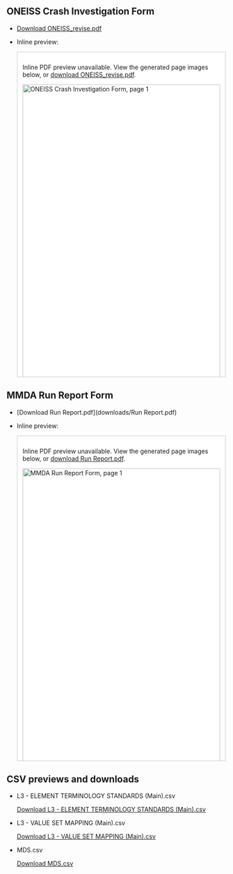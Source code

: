 ## ONEISS Crash Investigation Form

- [Download ONEISS_revise.pdf](downloads/ONEISS_revise.pdf)
- Inline preview:

  <object data="downloads/ONEISS_revise.pdf" type="application/pdf" width="100%" height="720px">
    <div
      class="pdf-fallback"
      style="max-height: 720px; overflow-y: auto; border: 1px solid #d0d0d0; padding: 0.75rem; background: #ffffff; box-shadow: inset 0 0 0 1px #f8f8f8;"
      role="region"
      aria-label="Image preview pages for ONEISS Crash Investigation Form PDF"
    >
      <p>
        Inline PDF preview unavailable. View the generated page images below, or
        <a href="downloads/ONEISS_revise.pdf">download ONEISS_revise.pdf</a>.
      </p>
      <figure style="margin: 0 0 1rem;">
        <img
          src="images/oneiss-revise/oneiss-revise-page-01.png"
          alt="ONEISS Crash Investigation Form, page 1"
          style="width: 100%; height: auto;"
          loading="lazy"
        />
      </figure>
      <figure style="margin: 0 0 1rem;">
        <img
          src="images/oneiss-revise/oneiss-revise-page-02.png"
          alt="ONEISS Crash Investigation Form, page 2"
          style="width: 100%; height: auto;"
          loading="lazy"
        />
      </figure>
      <figure style="margin: 0 0 1rem;">
        <img
          src="images/oneiss-revise/oneiss-revise-page-03.png"
          alt="ONEISS Crash Investigation Form, page 3"
          style="width: 100%; height: auto;"
          loading="lazy"
        />
      </figure>
      <figure style="margin: 0;">
        <img
          src="images/oneiss-revise/oneiss-revise-page-04.png"
          alt="ONEISS Crash Investigation Form, page 4"
          style="width: 100%; height: auto;"
          loading="lazy"
        />
      </figure>
    </div>
  </object>

## MMDA Run Report Form

- [Download Run Report.pdf](downloads/Run Report.pdf)
- Inline preview:

  <object data="downloads/Run Report.pdf" type="application/pdf" width="100%" height="720px">
    <div
      class="pdf-fallback"
      style="max-height: 720px; overflow-y: auto; border: 1px solid #d0d0d0; padding: 0.75rem; background: #ffffff; box-shadow: inset 0 0 0 1px #f8f8f8;"
      role="region"
      aria-label="Image preview pages for MMDA Run Report Form PDF"
    >
      <p>
        Inline PDF preview unavailable. View the generated page images below, or
        <a href="downloads/Run Report.pdf">download Run Report.pdf</a>.
      </p>
      <figure style="margin: 0;">
        <img
          src="images/run-report/run-report-page-01.png"
          alt="MMDA Run Report Form, page 1"
          style="width: 100%; height: auto;"
          loading="lazy"
        />
      </figure>
    </div>
  </object>

## CSV previews and downloads

- L3 - ELEMENT TERMINOLOGY STANDARDS (Main).csv

  
  <p><a href="downloads/L3 - ELEMENT TERMINOLOGY STANDARDS (Main).csv">Download L3 - ELEMENT TERMINOLOGY STANDARDS (Main).csv</a></p>

- L3 - VALUE SET MAPPING (Main).csv

  <p><a href="downloads/L3 - VALUE SET MAPPING (Main).csv">Download L3 - VALUE SET MAPPING (Main).csv</a></p>

- MDS.csv

  <p><a href="downloads/MDS.csv">Download MDS.csv</a></p>
  
